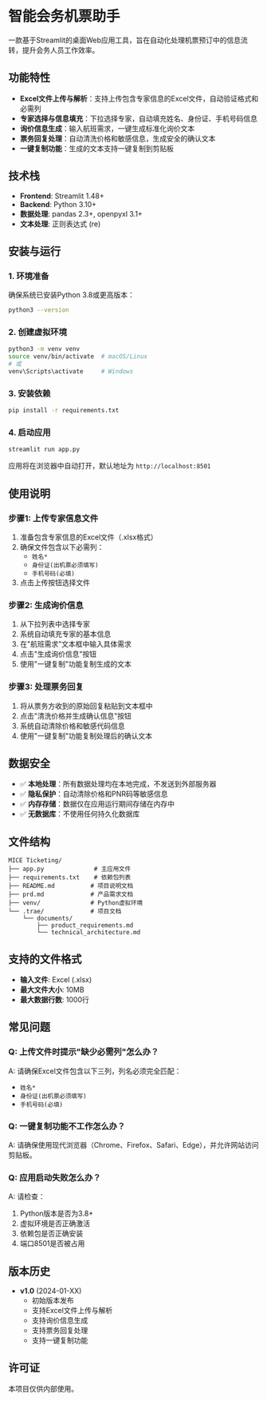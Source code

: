 # 智能会务机票助手

一款基于Streamlit的桌面Web应用工具，旨在自动化处理机票预订中的信息流转，提升会务人员工作效率。

## 功能特性

- **Excel文件上传与解析**：支持上传包含专家信息的Excel文件，自动验证格式和必需列
- **专家选择与信息填充**：下拉选择专家，自动填充姓名、身份证、手机号码信息
- **询价信息生成**：输入航班需求，一键生成标准化询价文本
- **票务回复处理**：自动清洗价格和敏感信息，生成安全的确认文本
- **一键复制功能**：生成的文本支持一键复制到剪贴板

## 技术栈

- **Frontend**: Streamlit 1.48+
- **Backend**: Python 3.10+
- **数据处理**: pandas 2.3+, openpyxl 3.1+
- **文本处理**: 正则表达式 (re)

## 安装与运行

### 1. 环境准备

确保系统已安装Python 3.8或更高版本：

```bash
python3 --version
```

### 2. 创建虚拟环境

```bash
python3 -m venv venv
source venv/bin/activate  # macOS/Linux
# 或
venv\Scripts\activate     # Windows
```

### 3. 安装依赖

```bash
pip install -r requirements.txt
```

### 4. 启动应用

```bash
streamlit run app.py
```

应用将在浏览器中自动打开，默认地址为 `http://localhost:8501`

## 使用说明

### 步骤1: 上传专家信息文件

1. 准备包含专家信息的Excel文件（.xlsx格式）
2. 确保文件包含以下必需列：
   - `姓名*`
   - `身份证(出机票必须填写)`
   - `手机号码(必填)`
3. 点击上传按钮选择文件

### 步骤2: 生成询价信息

1. 从下拉列表中选择专家
2. 系统自动填充专家的基本信息
3. 在"航班需求"文本框中输入具体需求
4. 点击"生成询价信息"按钮
5. 使用"一键复制"功能复制生成的文本

### 步骤3: 处理票务回复

1. 将从票务方收到的原始回复粘贴到文本框中
2. 点击"清洗价格并生成确认信息"按钮
3. 系统自动清除价格和敏感代码信息
4. 使用"一键复制"功能复制处理后的确认文本

## 数据安全

- ✅ **本地处理**：所有数据处理均在本地完成，不发送到外部服务器
- ✅ **隐私保护**：自动清除价格和PNR码等敏感信息
- ✅ **内存存储**：数据仅在应用运行期间存储在内存中
- ✅ **无数据库**：不使用任何持久化数据库

## 文件结构

```
MICE Ticketing/
├── app.py              # 主应用文件
├── requirements.txt    # 依赖包列表
├── README.md          # 项目说明文档
├── prd.md             # 产品需求文档
├── venv/              # Python虚拟环境
└── .trae/             # 项目文档
    └── documents/
        ├── product_requirements.md
        └── technical_architecture.md
```

## 支持的文件格式

- **输入文件**: Excel (.xlsx)
- **最大文件大小**: 10MB
- **最大数据行数**: 1000行

## 常见问题

### Q: 上传文件时提示"缺少必需列"怎么办？
A: 请确保Excel文件包含以下三列，列名必须完全匹配：
- `姓名*`
- `身份证(出机票必须填写)`
- `手机号码(必填)`

### Q: 一键复制功能不工作怎么办？
A: 请确保使用现代浏览器（Chrome、Firefox、Safari、Edge），并允许网站访问剪贴板。

### Q: 应用启动失败怎么办？
A: 请检查：
1. Python版本是否为3.8+
2. 虚拟环境是否正确激活
3. 依赖包是否正确安装
4. 端口8501是否被占用

## 版本历史

- **v1.0** (2024-01-XX)
  - 初始版本发布
  - 支持Excel文件上传与解析
  - 支持询价信息生成
  - 支持票务回复处理
  - 支持一键复制功能

## 许可证

本项目仅供内部使用。